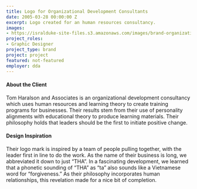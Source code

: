 ```yaml
---
title: Logo for Organizational Development Consultants
date: 2005-03-28 00:00:00 Z
excerpt: Logo created for an human resources consultancy.
images:
- https://isralduke-site-files.s3.amazonaws.com/images/brand-organizational-development-designed-isral-duke.jpg
project_roles:
- Graphic Designer
project_type: brand
project: project
featured: not-featured
employer: dda
---
```


#### About the Client

Tom Haralson and Associates is an organizational development consultancy which uses human resources and learning theory to create training programs for businesses. Their results stem from their use of personality alignments with educational theory to produce learning materials. Their philosophy holds that leaders should be the first to initiate positive change.

#### Design Inspiration

Their logo mark is inspired by a team of people pulling together, with the leader first in line to do the work. As the name of their business is long, we abbreviated it down to just “THA”. In a fascinating development, we learned that a phonetic sounding of “THA” as “ta” also sounds like a Vietnamese word for “forgiveness.” As their philosophy incorporates human relationships, this revelation made for a nice bit of completion.
